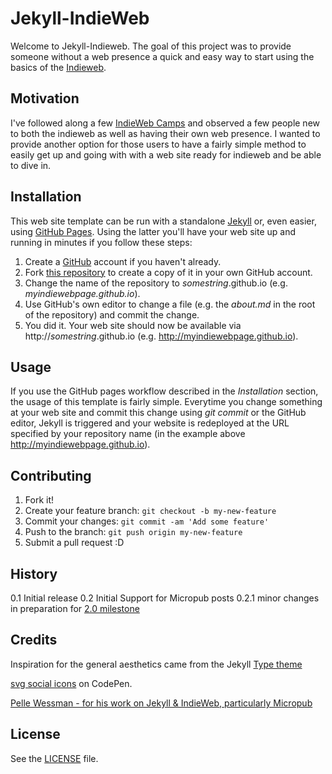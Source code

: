 # Jekyll-IndieWeb

Welcome to Jekyll-Indieweb. The goal of this project was to provide someone without a web presence a quick and easy way to start using the basics of the [Indieweb](https://indiewebcamp.com).

## Motivation

I've followed along a few [IndieWeb Camps](https://indiewebcamp.com/IWC) and observed a few people new to both the indieweb as well as having their own web presence. I wanted to provide another option for those users to have a fairly simple method to easily get up and going with with a web site ready for indieweb and be able to dive in.

## Installation

This web site template can be run with a standalone [Jekyll](https://jekyllrb.com/) or, even easier, using [GitHub Pages](https://pages.github.com). Using the latter you'll have your web site up and running in minutes if you follow these steps:

1. Create a [GitHub](https://github.com) account if you haven't already.
2. Fork [this repository](https://github.com/miklb/jekyll-indieweb) to create a copy of it in your own GitHub account.
3. Change the name of the repository to _somestring_.github.io (e.g. _myindiewebpage.github.io_).
4. Use GitHub's own editor to change a file (e.g. the _about.md_ in the root of the repository) and commit the change.
5. You did it. Your web site should now be available via http://_somestring_.github.io (e.g. http://myindiewebpage.github.io).

## Usage

If you use the GitHub pages workflow described in the _Installation_ section, the usage of this template is fairly simple. Everytime you change something at your web site and commit this change using _git commit_ or the GitHub editor, Jekyll is triggered and your website is redeployed at the URL specified by your repository name (in the example above http://myindiewebpage.github.io).

## Contributing

1. Fork it!
2. Create your feature branch: `git checkout -b my-new-feature`
3. Commit your changes: `git commit -am 'Add some feature'`
4. Push to the branch: `git push origin my-new-feature`
5. Submit a pull request :D

## History

0.1 Initial release
0.2 Initial Support for Micropub posts
0.2.1 minor changes in preparation for [2.0 milestone](https://github.com/miklb/jekyll-indieweb/milestone/1)

## Credits

Inspiration for the general aesthetics came from the Jekyll [Type theme](https://github.com/rohanchandra/type-theme)

[svg social icons](http://codepen.io/ruandre/pen/howFi) on CodePen.

[Pelle Wessman - for his work on Jekyll & IndieWeb, particularly Micropub](http://voxpelli.com)

## License

See the [LICENSE](https://github.com/jekyll/jekyll/blob/master/LICENSE) file.
